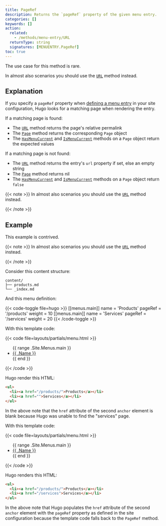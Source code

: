 ```yaml
---
title: PageRef
description: Returns the `pageRef` property of the given menu entry.
categories: []
keywords: []
action:
  related:
    - /methods/menu-entry/URL
  returnType: string
  signatures: [MENUENTRY.PageRef]
toc: true
---
```


The use case for this method is rare.

In almost also scenarios you should use the [`URL`] method instead.

## Explanation

If you specify a `pageRef` property when [defining a menu entry] in your site configuration, Hugo looks for a matching page when rendering the entry.

If a matching page is found:

- The [`URL`] method returns the page's relative permalink
- The [`Page`] method returns the corresponding `Page` object
- The [`HasMenuCurrent`] and [`IsMenuCurrent`] methods on a `Page` object return the expected values

If a matching page is not found:

- The [`URL`] method returns the entry's `url` property if set, else an empty string
- The [`Page`] method returns nil
- The [`HasMenuCurrent`] and [`IsMenuCurrent`] methods on a `Page` object return `false`

{{< note >}}
In almost also scenarios you should use the [`URL`] method instead.

[`URL`]: /methods/menu-entry/url/
{{< /note >}}

[defining a menu entry]: /content-management/menus/#define-in-site-configuration
[`Page`]: /methods/menu-entry/page/
[`URL`]: /methods/menu-entry/url/
[`IsMenuCurrent`]: /methods/page/ismenucurrent/
[`HasMenuCurrent`]: /methods/page/hasmenucurrent/
[`RelPermalink`]: /methods/page/relpermalink/

## Example

This example is contrived.

{{< note >}}
In almost also scenarios you should use the [`URL`] method instead.

[`URL`]: /methods/menu-entry/url/
{{< /note >}}

Consider this content structure:

```text
content/
├── products.md
└── _index.md
```

And this menu definition:

{{< code-toggle file=hugo >}}
[[menus.main]]
name = 'Products'
pageRef = '/products'
weight = 10
[[menus.main]]
name = 'Services'
pageRef = '/services'
weight = 20
{{< /code-toggle >}}

With this template code:

{{< code file=layouts/partials/menu.html >}}
<ul>
  {{ range .Site.Menus.main }}
    <li><a href="{{ .URL }}">{{ .Name }}</a></li>
  {{ end }}
</ul>
{{< /code >}}

Hugo render this HTML:

```html
<ul>
  <li><a href="/products/">Products</a></li>
  <li><a href="">Services</a></li>
</ul>
```

In the above note that the `href` attribute of the second `anchor` element is blank because Hugo was unable to find the "services" page.

With this template code:

{{< code file=layouts/partials/menu.html >}}
<ul>
  {{ range .Site.Menus.main }}
    <li><a href="{{ or .URL .PageRef }}">{{ .Name }}</a></li>
  {{ end }}
</ul>
{{< /code >}}

Hugo renders this HTML:

```html
<ul>
  <li><a href="/products/">Products</a></li>
  <li><a href="/services">Services</a></li>
</ul>
```

In the above note that Hugo populates the `href` attribute of the second `anchor` element with the `pageRef` property as defined in the site configuration because the template code falls back to the `PageRef` method.
